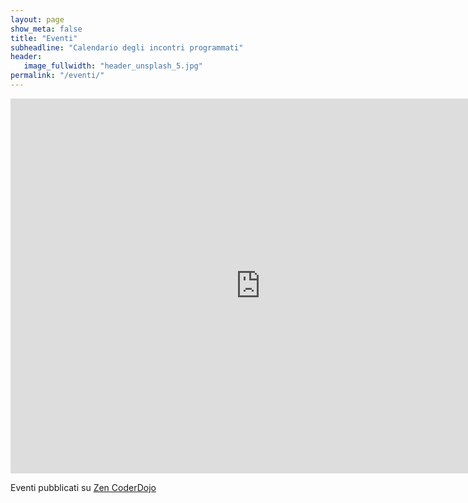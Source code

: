 ```yaml
---
layout: page
show_meta: false
title: "Eventi"
subheadline: "Calendario degli incontri programmati"
header:
   image_fullwidth: "header_unsplash_5.jpg"
permalink: "/eventi/"
---
```


<iframe src="https://calendar.google.com/calendar/embed?src=coderdojorimini%40gmail.com&ctz=Europe/Rome" style="border: 0" width="800" height="600" frameborder="0" scrolling="no"></iframe>

Eventi pubblicati su [Zen CoderDojo](https://zen.coderdojo.com/dojos/it/rimini-province-of-rimini/rimini "Evento CoderDojoRimini")


<!--
<ul>
    {% for post in site.categories.design %}
    <li><a href="{{ site.url }}{{ site.baseurl }}{{ post.url }}">{{ post.title }}</a></li>
    {% endfor %}
</ul>
-->
